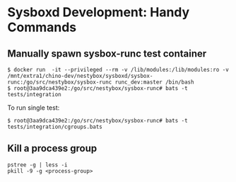 Sysboxd Development: Handy Commands
====================================

## Manually spawn sysbox-runc test container

```
$ docker run  -it --privileged --rm -v /lib/modules:/lib/modules:ro -v /mnt/extra1/chino-dev/nestybox/sysboxd/sysbox-runc:/go/src/nestybox/sysbox-runc runc_dev:master /bin/bash
$ root@3aa9dca439e2:/go/src/nestybox/sysbox-runc# bats -t tests/integration
```

To run single test:

```
$ root@3aa9dca439e2:/go/src/nestybox/sysbox-runc# bats -t tests/integration/cgroups.bats
```

## Kill a process group

```
pstree -g | less -i
pkill -9 -g <process-group>
```
